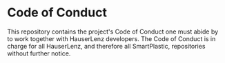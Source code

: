 # Code of Conduct
This repository contains the project's Code of Conduct one must abide by to work together with HauserLenz developers.
The Code of Conduct is in charge for all HauserLenz, and therefore all SmartPlastic, repositories without further notice.

